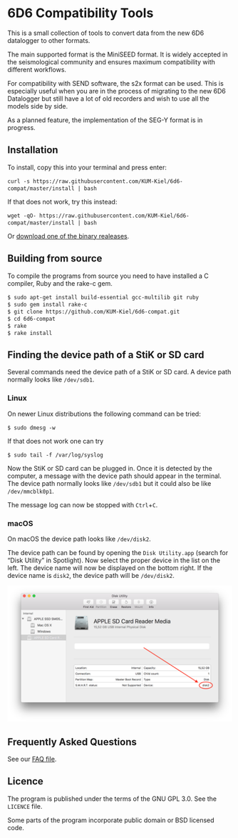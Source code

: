 # 6D6 Compatibility Tools

This is a small collection of tools to convert data from the new 6D6 datalogger to other formats.

The main supported format is the MiniSEED format.
It is widely accepted in the seismological community and ensures maximum compatibility with different workflows.

For compatibility with SEND software, the s2x format can be used.
This is especially useful when you are in the process of migrating to the new 6D6 Datalogger but still have a lot of old recorders and wish to use all the models side by side.

As a planned feature, the implementation of the SEG-Y format is in progress.

## Installation

To install, copy this into your terminal and press enter:

```text
curl -s https://raw.githubusercontent.com/KUM-Kiel/6d6-compat/master/install | bash
```

If that does not work, try this instead:

```text
wget -qO- https://raw.githubusercontent.com/KUM-Kiel/6d6-compat/master/install | bash
```

Or [download one of the binary realeases](https://github.com/KUM-Kiel/6d6-compat/releases/latest).

## Building from source

To compile the programs from source you need to have installed a C compiler, Ruby and the rake-c gem.

```text
$ sudo apt-get install build-essential gcc-multilib git ruby
$ sudo gem install rake-c
$ git clone https://github.com/KUM-Kiel/6d6-compat.git
$ cd 6d6-compat
$ rake
$ rake install
```
## Finding the device path of a StiK or SD card

Several commands need the device path of a StiK or SD card.
A device path normally looks like `/dev/sdb1`.

### Linux

On newer Linux distributions the following command can be tried:

```text
$ sudo dmesg -w
```

If that does not work one can try

```text
$ sudo tail -f /var/log/syslog
```

Now the StiK or SD card can be plugged in.
Once it is detected by the computer, a message with the device path should appear in the terminal.
The device path normally looks like `/dev/sdb1` but it could also be like `/dev/mmcblk0p1`.

The message log can now be stopped with `Ctrl`+`C`.

### macOS

On macOS the device path looks like `/dev/disk2`.

The device path can be found by opening the `Disk Utility.app` (search for “Disk Utility” in Spotlight).
Now select the proper device in the list on the left.
The device name will now be displayed on the bottom right.
If the device name is `disk2`, the device path will be `/dev/disk2`.

![Disk Utility](disk-utility.png)

## Frequently Asked Questions

See our [FAQ file](FAQ.md).

## Licence

The program is published under the terms of the GNU GPL 3.0. See the `LICENCE` file.

Some parts of the program incorporate public domain or BSD licensed code.
